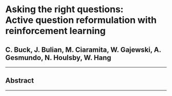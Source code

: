 <h1> Asking the right questions: <br>
Active question reformulation with reinforcement learning </h1>

<h2> C. Buck, J. Bulian, M. Ciaramita, W. Gajewski,
A. Gesmundo, N. Houlsby, W. Hang </h2>



---



## Abstract



---
